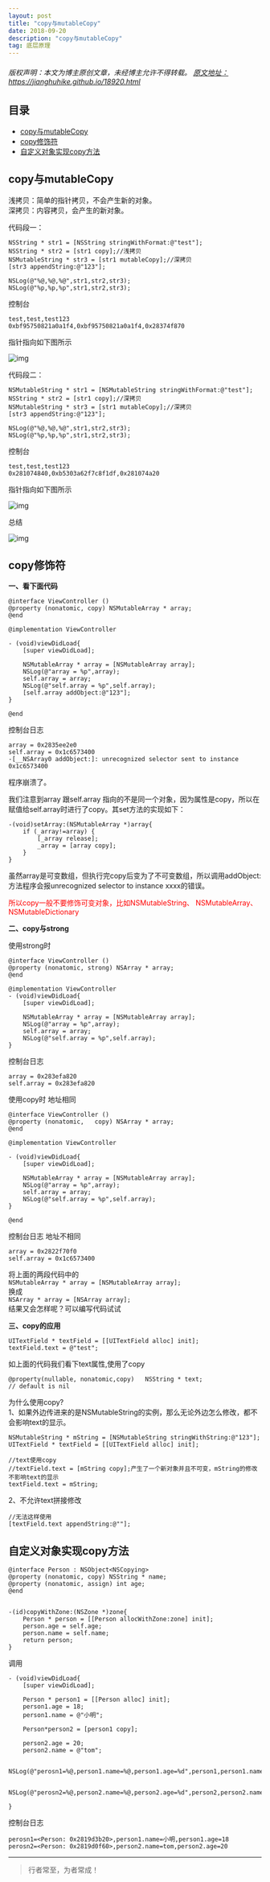 ```yaml
---
layout: post
title: "copy与mutableCopy"
date: 2018-09-20
description: "copy与mutableCopy"
tag: 底层原理
---
```



<h6>
  版权声明：本文为博主原创文章，未经博主允许不得转载。
  <a target="_blank" href="https://jianghuhike.github.io/18920.html">
  原文地址：https://jianghuhike.github.io/18920.html 
  </a>
</h6>




## 目录
- [copy与mutableCopy](#content1)   
- [copy修饰符](#content2)   
- [自定义对象实现copy方法](#content3)   




<!-- ************************************************ -->
## <a id="content1"></a>copy与mutableCopy

浅拷贝：简单的指针拷贝，不会产生新的对象。      
深拷贝：内容拷贝，会产生的新对象。      

代码段一：

```objc
NSString * str1 = [NSString stringWithFormat:@"test"];
NSString * str2 = [str1 copy];//浅拷贝
NSMutableString * str3 = [str1 mutableCopy];//深拷贝
[str3 appendString:@"123"];

NSLog(@"%@,%@,%@",str1,str2,str3);
NSLog(@"%p,%p,%p",str1,str2,str3);
```
控制台
```objc
test,test,test123
0xbf95750821a0a1f4,0xbf95750821a0a1f4,0x28374f870
```

指针指向如下图所示

<img src="/images/underlying/other4.png" alt="img">


代码段二：

```objc
NSMutableString * str1 = [NSMutableString stringWithFormat:@"test"];
NSString * str2 = [str1 copy];//深拷贝
NSMutableString * str3 = [str1 mutableCopy];//深拷贝
[str3 appendString:@"123"];

NSLog(@"%@,%@,%@",str1,str2,str3);
NSLog(@"%p,%p,%p",str1,str2,str3);
```

控制台
```objc
test,test,test123
0x281074840,0xb5303a62f7c8f1df,0x281074a20
```

指针指向如下图所示

<img src="/images/underlying/other5.png" alt="img">

总结

<img src="/images/underlying/other6.png" alt="img">


<!-- ************************************************ -->
## <a id="content2"></a>copy修饰符

**一、看下面代码**

```objc
@interface ViewController ()
@property (nonatomic, copy) NSMutableArray * array;
@end

@implementation ViewController

- (void)viewDidLoad{
    [super viewDidLoad];
    
    NSMutableArray * array = [NSMutableArray array];
    NSLog(@"array = %p",array);
    self.array = array;
    NSLog(@"self.array = %p",self.array);
    [self.array addObject:@"123"];
}

@end
```

控制台日志
```objc
array = 0x2835ee2e0
self.array = 0x1c6573400
-[__NSArray0 addObject:]: unrecognized selector sent to instance 0x1c6573400
```
程序崩溃了。

我们注意到array 跟self.array 指向的不是同一个对象，因为属性是copy，所以在赋值给self.array时进行了copy。其set方法的实现如下：
```objc
-(void)setArray:(NSMutableArray *)array{
    if (_array!=array) {
        [_array release];
        _array = [array copy];
    }
}
```
虽然array是可变数组，但执行完copy后变为了不可变数组，所以调用addObject:方法程序会报unrecognized selector to instance xxxx的错误。

<span style="color:red">所以copy一般不要修饰可变对象，比如NSMutableString、 NSMutableArray、 NSMutableDictionary</span>


**二、copy与strong**

使用strong时

```objc
@interface ViewController ()
@property (nonatomic, strong) NSArray * array;
@end

@implementation ViewController
- (void)viewDidLoad{
    [super viewDidLoad];
    
    NSMutableArray * array = [NSMutableArray array];
    NSLog(@"array = %p",array);
    self.array = array;
    NSLog(@"self.array = %p",self.array);
}
```
控制台日志
```objc
array = 0x283efa820
self.array = 0x283efa820
```

使用copy时 地址相同
```objc
@interface ViewController ()
@property (nonatomic,   copy) NSArray * array;
@end

@implementation ViewController

- (void)viewDidLoad{
    [super viewDidLoad];
    
    NSMutableArray * array = [NSMutableArray array];
    NSLog(@"array = %p",array);
    self.array = array;
    NSLog(@"self.array = %p",self.array);
}

@end
```

控制台日志 地址不相同
```objc
array = 0x2822f70f0
self.array = 0x1c6573400
```

将上面的两段代码中的         
`NSMutableArray * array = [NSMutableArray array];`      
换成     
`NSArray * array = [NSArray array];`     
结果又会怎样呢？可以编写代码试试


**三、copy的应用**

```objc
UITextField * textField = [[UITextField alloc] init];
textField.text = @"test";
```

如上面的代码我们看下text属性,使用了copy
```objc
@property(nullable, nonatomic,copy)   NSString * text;                 // default is nil
```

为什么使用copy?     
1、如果外边传进来的是NSMutableString的实例，那么无论外边怎么修改，都不会影响text的显示。
```objc
NSMutableString * mString = [NSMutableString stringWithString:@"123"];
UITextField * textField = [[UITextField alloc] init];

//text使用copy
//textField.text = [mString copy];产生了一个新对象并且不可变，mString的修改不影响text的显示
textField.text = mString;
```
2、不允许text拼接修改
```objc
//无法这样使用
[textField.text appendString:@""];
```


<!-- ************************************************ -->
## <a id="content3"></a>自定义对象实现copy方法

```objc
@interface Person : NSObject<NSCopying>
@property (nonatomic, copy) NSString * name;
@property (nonatomic, assign) int age;
@end


-(id)copyWithZone:(NSZone *)zone{
    Person * person = [[Person allocWithZone:zone] init];
    person.age = self.age;
    person.name = self.name;
    return person;
}
```

调用
```objc
- (void)viewDidLoad{
    [super viewDidLoad];
    
    Person * person1 = [[Person alloc] init];
    person1.age = 18;
    person1.name = @"小明";
    
    Person*person2 = [person1 copy];
    
    person2.age = 20;
    person2.name = @"tom";
    
    NSLog(@"perosn1=%@,person1.name=%@,person1.age=%d",person1,person1.name,person1.age);
    
    NSLog(@"perosn2=%@,person2.name=%@,person2.age=%d",person2,person2.name,person2.age);

}
```

控制台日志
```objc
perosn1=<Person: 0x2819d3b20>,person1.name=小明,person1.age=18
perosn2=<Person: 0x2819d0f60>,person2.name=tom,person2.age=20
```


----------
>  行者常至，为者常成！


